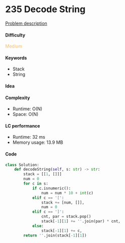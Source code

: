 235 Decode String
=======================
[Problem description](https://leetcode.com/problems/decode-string/)

#### Difficulty
<span style="color:#FABC60">Medium</span>

#### Keywords
- Stack
- String

#### Idea


#### Complexity
- Runtime: O(N)
- Space: O(N)
  
#### LC performance
- Runtime: 32 ms
- Memory usage: 13.9 MB

#### Code
```python
class Solution:
    def decodeString(self, s: str) -> str:
        stack = [[1, []]]
        num = 0
        for c in s:
            if c.isnumeric():
                num = num * 10 + int(c)
            elif c == '[':
                stack += [num, []],
                num = 0
            elif c == ']':
                cnt, par = stack.pop()
                stack[-1][1] += ''.join(par) * cnt,
            else:
                stack[-1][1] += c,
        return ''.join(stack[-1][1])
```